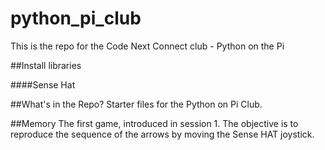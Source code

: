 # python_pi_club
This is the repo for the Code Next Connect club - Python on the Pi

##Install libraries

####Sense Hat

##What's in the Repo?
Starter files for the Python on Pi Club. 

##Memory
The first game, introduced in session 1. The objective is to reproduce the sequence of the arrows by moving the Sense HAT joystick. 

